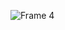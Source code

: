 ![Frame 4](https://user-images.githubusercontent.com/98852704/224168693-2975c5fa-df9d-4948-85d7-c83daf0db79c.png)
